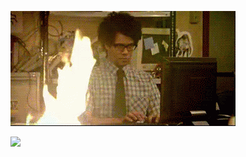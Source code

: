 <!--### Hi there 👋-->

![](fire.gif)

<!--![Ioannis's github stats](https://github-readme-stats.vercel.app/api?username=pelekoudasq&show_icons=true&theme=gotham)-->
![](https://komarev.com/ghpvc/?username=pelekoudasq&color=000000&label=a+counter)
